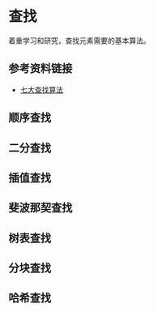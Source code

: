 # 查找

着重学习和研究，查找元素需要的基本算法。

## 参考资料链接

- [七大查找算法](https://zhuanlan.zhihu.com/p/64940290)

## 顺序查找

## 二分查找

## 插值查找

## 斐波那契查找

## 树表查找

## 分块查找

## 哈希查找
